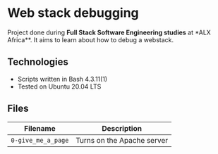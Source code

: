 # Web stack debugging

Project done during **Full Stack Software Engineering studies** at \*ALX Africa\*\*. It aims to learn about how to debug a webstack.

## Technologies

- Scripts written in Bash 4.3.11(1)
- Tested on Ubuntu 20.04 LTS

## Files

| Filename           | Description                |
| ------------------ | -------------------------- |
| `0-give_me_a_page` | Turns on the Apache server |
